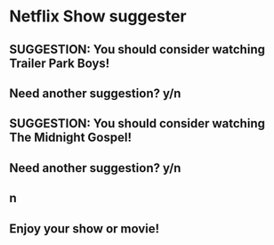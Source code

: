 # Netflix Show suggester
## SUGGESTION: You should consider watching Trailer Park Boys!
## Need another suggestion? y/n
## SUGGESTION: You should consider watching The Midnight Gospel!
## Need another suggestion? y/n
## n
## Enjoy your show or movie!
